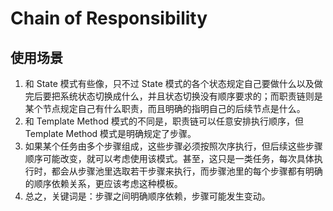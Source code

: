 # Chain of Responsibility

## 使用场景
1. 和 State 模式有些像，只不过 State 模式的各个状态规定自己要做什么以及做完后要把系统状态切换成什么，并且状态切换没有顺序要求的；而职责链则是某个节点规定自己有什么职责，而且明确的指明自己的后续节点是什么。
2. 和 Template Method 模式的不同是，职责链可以任意安排执行顺序，但 Template Method 模式是明确规定了步骤。
3. 如果某个任务由多个步骤组成，这些步骤必须按照次序执行，但后续这些步骤顺序可能改变，就可以考虑使用该模式。甚至，这只是一类任务，每次具体执行时，都会从步骤池里选取若干步骤来执行，而步骤池里的每个步骤都有明确的顺序依赖关系，更应该考虑这种模板。
4. 总之，关键词是：步骤之间明确顺序依赖，步骤可能发生变动。